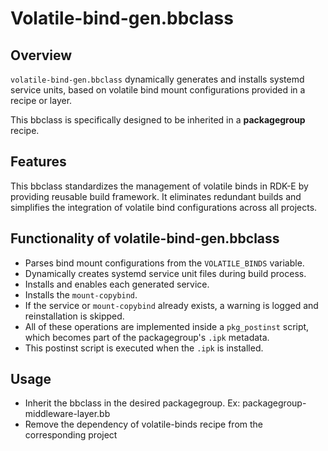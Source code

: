 # Volatile-bind-gen.bbclass

## Overview
`volatile-bind-gen.bbclass` dynamically generates and installs systemd service units, based on volatile bind mount configurations provided in a recipe or layer.

This bbclass is specifically designed to be inherited in a **packagegroup** recipe.


## Features
This bbclass standardizes the management of volatile binds in RDK-E by providing reusable build framework.
It eliminates redundant builds and simplifies the integration of volatile bind configurations across all projects.


## Functionality of volatile-bind-gen.bbclass
- Parses bind mount configurations from the `VOLATILE_BINDS` variable.
- Dynamically creates systemd service unit files during build process. 
- Installs and enables each generated service.
- Installs the `mount-copybind`.
- If the service or `mount-copybind` already exists, a warning is logged and reinstallation is skipped.
- All of these operations are implemented inside a `pkg_postinst` script, which becomes part of the packagegroup's `.ipk` metadata.
- This postinst script is executed when the `.ipk` is installed.


## Usage

- Inherit the bbclass in the desired packagegroup. Ex: packagegroup-middleware-layer.bb
- Remove the dependency of volatile-binds recipe from the corresponding project
